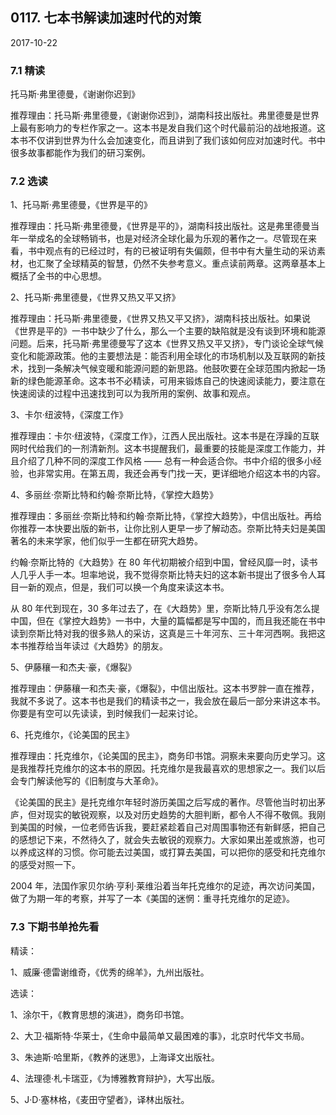 ## 0117. 七本书解读加速时代的对策

2017-10-22

### 7.1 精读

托马斯·弗里德曼，《谢谢你迟到》

推荐理由：托马斯·弗里德曼，《谢谢你迟到》，湖南科技出版社。弗里德曼是世界上最有影响力的专栏作家之一。这本书是发自我们这个时代最前沿的战地报道。这本书不仅讲到世界为什么会加速变化，而且讲到了我们该如何应对加速时代。书中很多故事都能作为我们的研习案例。

### 7.2 选读

1、托马斯·弗里德曼，《世界是平的》

推荐理由：托马斯·弗里德曼，《世界是平的》，湖南科技出版社。这是弗里德曼当年一举成名的全球畅销书，也是对经济全球化最为乐观的著作之一。尽管现在来看，书中观点有的已经过时，有的已被证明有失偏颇，但书中有大量生动的采访素材，也汇聚了全球精英的智慧，仍然不失参考意义。重点读前两章。这两章基本上概括了全书的中心思想。

2、托马斯·弗里德曼，《世界又热又平又挤》

推荐理由：托马斯·弗里德曼，《世界又热又平又挤》，湖南科技出版社。如果说《世界是平的》一书中缺少了什么，那么一个主要的缺陷就是没有谈到环境和能源问题。后来，托马斯·弗里德曼写了这本《世界又热又平又挤》，专门谈论全球气候变化和能源政策。他的主要想法是：能否利用全球化的市场机制以及互联网的新技术，找到一条解决气候变暖和能源问题的新思路。他鼓吹要在全球范围内掀起一场新的绿色能源革命。这本书不必精读，可用来锻炼自己的快速阅读能力，要注意在快速阅读的过程中迅速找到可以为我所用的案例、故事和观点。

3、卡尔·纽波特，《深度工作》

推荐理由：卡尔·纽波特，《深度工作》，江西人民出版社。这本书是在浮躁的互联网时代给我们的一剂清新剂。这本书提醒我们，最重要的技能是深度工作能力，并且介绍了几种不同的深度工作风格 —— 总有一种会适合你。书中介绍的很多小经验，也非常实用。在第五周，我还会再专门找一天，更详细地介绍这本书的内容。

4、多丽丝·奈斯比特和约翰·奈斯比特，《掌控大趋势》

推荐理由：多丽丝·奈斯比特和约翰·奈斯比特，《掌控大趋势》，中信出版社。再给你推荐一本快要出版的新书，让你比别人更早一步了解动态。奈斯比特夫妇是美国著名的未来学家，他们似乎一生都在研究大趋势。

约翰·奈斯比特的《大趋势》在 80 年代初期被介绍到中国，曾经风靡一时，读书人几乎人手一本。坦率地说，我不觉得奈斯比特夫妇的这本新书提出了很多令人耳目一新的观点，但是，我们可以换一个角度来读这本书。

从 80 年代到现在，30 多年过去了，在《大趋势》里，奈斯比特几乎没有怎么提中国，但在《掌控大趋势》一书中，大量的篇幅都是写中国的，而且我还能在书中读到奈斯比特对我的很多熟人的采访，这真是三十年河东、三十年河西啊。我把这本书推荐给当年读过《大趋势》的朋友。

5、伊藤穰一和杰夫·豪，《爆裂》

推荐理由：伊藤穰一和杰夫·豪，《爆裂》，中信出版社。这本书罗胖一直在推荐，我就不多说了。这本书也是我们的精读书之一，我会放在最后一部分来讲这本书。你要是有空可以先读读，到时候我们一起来讨论。

6、托克维尔，《论美国的民主》

推荐理由：托克维尔，《论美国的民主》，商务印书馆。洞察未来要向历史学习。这是我推荐托克维尔的这本书的原因。托克维尔是我最喜欢的思想家之一。我们以后会专门解读他写的《旧制度与大革命》。

《论美国的民主》是托克维尔年轻时游历美国之后写成的著作。尽管他当时初出茅庐，但对现实的敏锐观察，以及对历史趋势的大胆判断，都令人不得不敬佩。我刚到美国的时候，一位老师告诉我，要赶紧趁着自己对周围事物还有新鲜感，把自己的感想记下来，不然待久了，就会失去敏锐的观察力。大家如果出差或旅游，也可以养成这样的习惯。你可能去过美国，或打算去美国，可以把你的感受和托克维尔的感受对照一下。

2004 年，法国作家贝尔纳·亨利·莱维沿着当年托克维尔的足迹，再次访问美国，做了为期一年的考察，并写了一本《美国的迷惘：重寻托克维尔的足迹》。

### 7.3 下期书单抢先看

精读：

1、威廉·德雷谢维奇，《优秀的绵羊》，九州出版社。

选读：

1、涂尔干，《教育思想的演进》，商务印书馆。

2、大卫·福斯特·华莱士，《生命中最简单又最困难的事》，北京时代华文书局。

3、朱迪斯·哈里斯，《教养的迷思》，上海译文出版社。

4、法理德·札卡瑞亚，《为博雅教育辩护》，大写出版。

5、J·D·塞林格，《麦田守望者》，译林出版社。